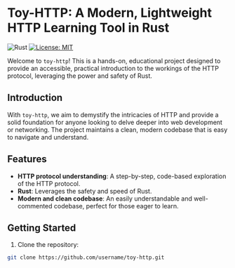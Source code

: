# Toy-HTTP: A Modern, Lightweight HTTP Learning Tool in Rust

![Rust](https://github.com/user/toy-http/workflows/Rust/badge.svg)
[![License: MIT](https://img.shields.io/badge/License-MIT-blue.svg)](https://opensource.org/licenses/MIT)

Welcome to `toy-http`! This is a hands-on, educational project designed to provide an accessible, practical introduction to the workings of the HTTP protocol, leveraging the power and safety of Rust. 

## Introduction

With `toy-http`, we aim to demystify the intricacies of HTTP and provide a solid foundation for anyone looking to delve deeper into web development or networking. The project maintains a clean, modern codebase that is easy to navigate and understand.

## Features

- **HTTP protocol understanding**: A step-by-step, code-based exploration of the HTTP protocol.
- **Rust**: Leverages the safety and speed of Rust.
- **Modern and clean codebase**: An easily understandable and well-commented codebase, perfect for those eager to learn.

## Getting Started

1. Clone the repository: 

```bash
git clone https://github.com/username/toy-http.git
